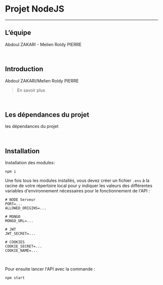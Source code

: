 # Projet NodeJS

---

## L’équipe

Abdoul ZAKARI - Melien Roldy PIERRE

<br>


## Introduction

Abdoul ZAKARI/Melien Roldy PIERRE

> En savoir plus 

<br>

## Les dépendances du projet

les dépendances du projet

<br>


## Installation

Installation des modules:

```
npm i
```

Une fois tous les modules installés, vous devez créer un fichier `.env` à la racine de votre répertoire local pour y indiquer les valeurs des différentes variables d'environnement nécessaires pour le fonctionnement de l'API : 

```
# NODE Serveur
PORT=...
ALLOWED_ORIGINS=...

# MONGO
MONGO_URL=...

# JWT
JWT_SECRET=...

# COOKIES
COOKIE_SECRET=...
COOKIE_NAME=...
```


<br>

Pour ensuite lancer l'API avec la commande : 

```
npm start 
```